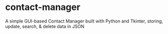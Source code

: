 # contact-manager
A simple GUI-based Contact Manager built with Python and Tkinter, storing, update, search, &amp; delete data in JSON
